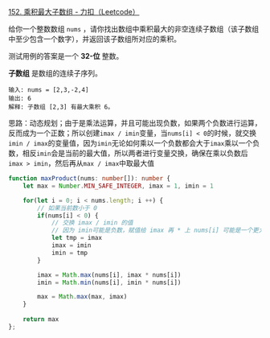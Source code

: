 [152. 乘积最大子数组 - 力扣（Leetcode）](https://leetcode.cn/problems/maximum-product-subarray/description/)

给你一个整数数组 `nums` ，请你找出数组中乘积最大的非空连续子数组（该子数组中至少包含一个数字），并返回该子数组所对应的乘积。

测试用例的答案是一个 **32-位** 整数。

**子数组** 是数组的连续子序列。

```
输入: nums = [2,3,-2,4]
输出: 6
解释: 子数组 [2,3] 有最大乘积 6。
```

思路：动态规划；由于是乘法运算，并且可能出现负数，如果两个负数进行运算，反而成为一个正数；所以创建`imax / imin`变量，当`nums[i] < 0`的时候，就交换`imin / imax`的变量值，因为`imin`无论如何乘以一个负数都会大于`imax`乘以一个负数，相反`imin`会是当前的最大值，所以两者进行变量交换，确保在乘以负数后`imax > imin`，然后再从`max / imax`中取最大值

```typescript
function maxProduct(nums: number[]): number {
    let max = Number.MIN_SAFE_INTEGER, imax = 1, imin = 1

    for(let i = 0; i < nums.length; i ++) {
        // 如果当前数小于 0
        if(nums[i] < 0) {
            // 交换 imax / imin 的值
            // 因为 imin可能是负数，赋值给 imax 再 * 上 nums[i] 可能是一个更大的数
            let tmp = imax
            imax = imin
            imin = tmp
        }

        imax = Math.max(nums[i], imax * nums[i])
        imin = Math.min(nums[i], imin * nums[i])

        max = Math.max(max, imax)
    }
    
    return max
};
```


